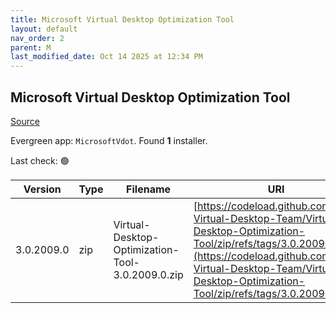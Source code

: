 ```yaml
---
title: Microsoft Virtual Desktop Optimization Tool
layout: default
nav_order: 2
parent: M
last_modified_date: Oct 14 2025 at 12:34 PM
---
```


## Microsoft Virtual Desktop Optimization Tool

[Source](https://github.com/The-Virtual-Desktop-Team/Virtual-Desktop-Optimization-Tool)

Evergreen app: `MicrosoftVdot`. Found **1** installer.

Last check: 🟢

| Version    | Type | Filename                                         | URI                                                                                                                                                                                                                                |
| ---------- | ---- | ------------------------------------------------ | ---------------------------------------------------------------------------------------------------------------------------------------------------------------------------------------------------------------------------------- |
| 3.0.2009.0 | zip  | Virtual-Desktop-Optimization-Tool-3.0.2009.0.zip | [https://codeload.github.com/The-Virtual-Desktop-Team/Virtual-Desktop-Optimization-Tool/zip/refs/tags/3.0.2009.0](https://codeload.github.com/The-Virtual-Desktop-Team/Virtual-Desktop-Optimization-Tool/zip/refs/tags/3.0.2009.0) |
